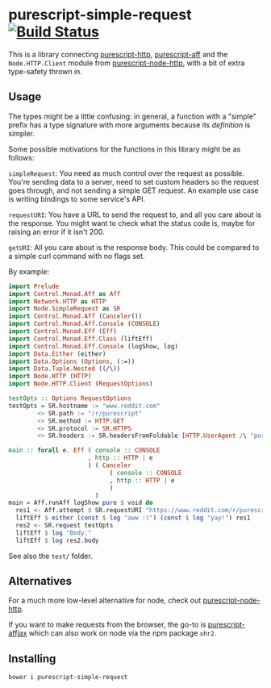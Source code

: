 # purescript-simple-request [![Build Status](https://travis-ci.org/Thimoteus/purescript-simple-request.svg)](https://travis-ci.org/Thimoteus/purescript-simple-request)

This is a library connecting [purescript-http](https://github.com/joneshf/purescript-http),
[purescript-aff](https://github.com/slamdata/purescript-aff) and
the `Node.HTTP.Client` module from [purescript-node-http](https://github.com/purescript-node/purescript-node-http),
with a bit of extra type-safety thrown in.

## Usage

The types might be a little confusing: in general, a function with a "simple" prefix
has a type signature with more arguments because its *definition* is simpler.

Some possible motivations for the functions in this library might be as follows:

`simpleRequest`: You need as much control over the request as possible.
You're sending data to a server, need to set custom headers so the request goes
through, and not sending a simple GET request. An example use case is writing bindings
to some service's API.

`requestURI`: You have a URL to send the request to, and all you care about is
the response. You might want to check what the status code is, maybe for raising
an error if it isn't 200.

`getURI`: All you care about is the response body. This could be compared to a simple
curl command with no flags set.

By example:
```purescript
import Prelude
import Control.Monad.Aff as Aff
import Network.HTTP as HTTP
import Node.SimpleRequest as SR
import Control.Monad.Aff (Canceler())
import Control.Monad.Aff.Console (CONSOLE)
import Control.Monad.Eff (Eff)
import Control.Monad.Eff.Class (liftEff)
import Control.Monad.Eff.Console (logShow, log)
import Data.Either (either)
import Data.Options (Options, (:=))
import Data.Tuple.Nested ((/\))
import Node.HTTP (HTTP)
import Node.HTTP.Client (RequestOptions)

testOpts :: Options RequestOptions
testOpts = SR.hostname := "www.reddit.com"
        <> SR.path := "/r/purescript"
        <> SR.method := HTTP.GET
        <> SR.protocol := SR.HTTPS
        <> SR.headers := SR.headersFromFoldable [HTTP.UserAgent /\ "purescript-simple-request testing"]

main :: forall e. Eff ( console :: CONSOLE
                      , http :: HTTP | e
                      ) ( Canceler
                            ( console :: CONSOLE
                            , http :: HTTP | e
                            )
                        )
main = Aff.runAff logShow pure $ void do
  res1 <- Aff.attempt $ SR.requestURI "https://www.reddit.com/r/purescript.json"
  liftEff $ either (const $ log "aww :(") (const $ log "yay!") res1
  res2 <- SR.request testOpts
  liftEff $ log "Body:"
  liftEff $ log res2.body
```

See also the `test/` folder.

## Alternatives

For a much more low-level alternative for node, check out [purescript-node-http](https://github.com/purescript-node/purescript-node-http).

If you want to make requests from the browser, the go-to is
[purescript-affjax](https://github.com/slamdata/purescript-affjax) which can also
work on node via the npm package `xhr2`.

## Installing

`bower i purescript-simple-request`
